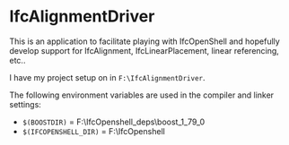 # IfcAlignmentDriver

This is an application to facilitate playing with IfcOpenShell and hopefully develop support for IfcAlignment, IfcLinearPlacement, linear referencing, etc..

I have my project setup on in `F:\IfcAlignmentDriver`. 

The following environment variables are used in the compiler and linker settings:
- `$(BOOSTDIR)` = F:\IfcOpenshell\_deps\boost_1_79_0
- `$(IFCOPENSHELL_DIR)` = F:\IfcOpenshell
